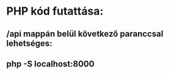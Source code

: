 # PHP kód futattása:
## /api mappán belül következő paranccsal lehetséges:
##  php -S localhost:8000
